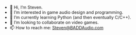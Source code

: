 - 👋 Hi, I’m Steven.
- 👀 I’m interested in game audio design and programming.
- 🌱 I’m currently learning Python (and then eventually C/C++).
- 💞️ I’m looking to collaborate on video games.
- 📫 How to reach me: Steven@BADDAudio.com 

<!---
StevenBADDAudio/StevenBADDAudio is a ✨ special ✨ repository because its `README.md` (this file) appears on your GitHub profile.
You can click the Preview link to take a look at your changes.
--->

